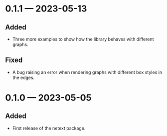 
<a id='changelog-0.1.1'></a>
# 0.1.1 — 2023-05-13

## Added

- Three more examples to show how the library behaves with different graphs.

## Fixed

- A bug raising an error when rendering graphs with different box styles in the edges.

<a id='changelog-0.1.0'></a>
# 0.1.0 — 2023-05-05

## Added

- First release of the netext package.
